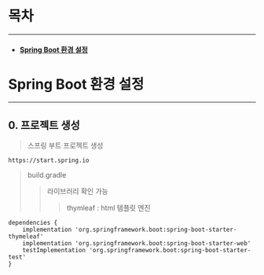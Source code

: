 # 목차

---

- #### [Spring Boot 환경 설정](#spring-boot-환경-설정)

# Spring Boot 환경 설정

---

## 0. 프로젝트 생성

> 스프링 부트 프로젝트 생성

```
https://start.spring.io
```

> build.gradle
>
> > 라이브러리 확인 가능
> >
> > > thymleaf : html 템플릿 엔진

```
dependencies {
	implementation 'org.springframework.boot:spring-boot-starter-thymeleaf'
	implementation 'org.springframework.boot:spring-boot-starter-web'
	testImplementation 'org.springframework.boot:spring-boot-starter-test'
}
```
